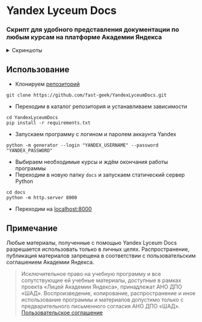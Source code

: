 # Yandex Lyceum Docs
### Скрипт для удобного представления документации по любым курсам на платформе **Академии Яндекса**

<details>
  <summary>Скриншоты</summary>

![Courses_Page](https://user-images.githubusercontent.com/67208948/169401617-61e65220-09fc-40af-b6c8-a180538d1b1c.png)
![Lessons_Page](https://user-images.githubusercontent.com/67208948/169401794-400cdb54-f51f-456d-872b-3a256873b98a.png)
![Lesson Page](https://user-images.githubusercontent.com/67208948/169401888-6525a357-983e-4562-824b-c710a66d7478.png)
![Task Page](https://user-images.githubusercontent.com/67208948/169401972-28d901ea-27c9-4a8e-8e26-268bc3efa652.png)
![Material Page](https://user-images.githubusercontent.com/67208948/169402055-a06f8a85-eac6-45b6-9bef-fd5ff025d494.png)

</details>

## Использование
* Клонируем [репозиторий](https://github.com/fast-geek/YandexLyceumDocs)
```shell
git clone https://github.com/fast-geek/YandexLyceumDocs.git
```
* Переходим в каталог репозитория и устанавливаем зависимости
```shell
cd YandexLyceumDocs
pip install -r requirements.txt
```
* Запускаем программу с логином и паролем аккаунта Yandex
```shell
python -m generator --login "YANDEX_USERNAME" --password "YANDEX_PASSWORD"
```
* Выбираем необходимые курсы и ждём окончания работы программы
* Переходим в новую папку `docs` и запускаем статический сервер Python
```shell
cd docs
python -m http.server 8000
```
* Переходим на [localhost:8000](http://localhost:8000)

## Примечание
Любые материалы, полученные с помощью Yandex Lyceum Docs разрешается использовать только в личных целях.
Распространение, публикация материалов запрещена в соответствии с пользовательским соглашением Академии Яндекса.
> Исключительное право на учебную программу и все сопутствующие ей учебные материалы, доступные в рамках проекта «Лицей Академии Яндекса», принадлежат АНО ДПО «ШАД». Воспроизведение, копирование, распространение и иное использование программы и материалов допустимо только с предварительного письменного согласия АНО ДПО «ШАД».
> [Пользовательское соглашение](https://yandex.ru/legal/lms_termsofuse/)
